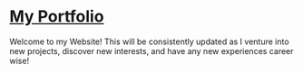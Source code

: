 # <a href="https://vinodjangid07.github.io/" target="_blank">My Portfolio</a>
Welcome to my Website! This will be consistently updated as I venture into new projects, discover new interests, and
have any new experiences career wise!